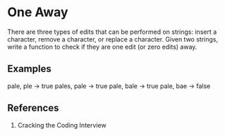 # One Away

There are three types of edits that can be performed on strings: insert a character, remove a character, or replace a character. Given two strings, write a function to check if they are one edit (or zero edits) away.

## Examples

pale, ple -> true
pales, pale -> true
pale, bale -> true
pale, bae -> false

## References

1. Cracking the Coding Interview
